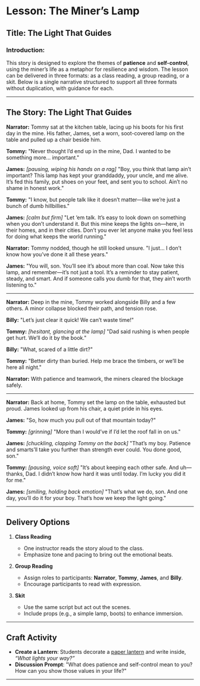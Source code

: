 # **Lesson: The Miner’s Lamp**

## **Title:** The Light That Guides

### **Introduction:**
This story is designed to explore the themes of **patience** and **self-control**, using the miner’s life as a metaphor for resilience and wisdom. The lesson can be delivered in three formats: as a class reading, a group reading, or a skit. Below is a single narrative structured to support all three formats without duplication, with guidance for each.

---

## **The Story: The Light That Guides**

**Narrator:** Tommy sat at the kitchen table, lacing up his boots for his first day in the mine. His father, James, set a worn, soot-covered lamp on the table and pulled up a chair beside him.

**Tommy:** "Never thought I’d end up in the mine, Dad. I wanted to be something more... important."

**James:** *[pausing, wiping his hands on a rag]* "Boy, you think that lamp ain’t important? This lamp has kept your granddaddy, your uncle, and me alive. It’s fed this family, put shoes on your feet, and sent you to school. Ain’t no shame in honest work."

**Tommy:** "I know, but people talk like it doesn’t matter—like we’re just a bunch of dumb hillbillies."

**James:** *[calm but firm]* "Let ‘em talk. It’s easy to look down on something when you don’t understand it. But this mine keeps the lights on—here, in their homes, and in their cities. Don’t you ever let anyone make you feel less for doing what keeps the world running."

**Narrator:** Tommy nodded, though he still looked unsure. "I just... I don’t know how you’ve done it all these years."

**James:** "You will, son. You’ll see it’s about more than coal. Now take this lamp, and remember—it’s not just a tool. It’s a reminder to stay patient, steady, and smart. And if someone calls you dumb for that, they ain’t worth listening to."

---

**Narrator:** Deep in the mine, Tommy worked alongside Billy and a few others. A minor collapse blocked their path, and tension rose.

**Billy:** "Let’s just clear it quick! We can’t waste time!"

**Tommy:** *[hesitant, glancing at the lamp]* "Dad said rushing is when people get hurt. We’ll do it by the book."

**Billy:** "What, scared of a little dirt?"

**Tommy:** "Better dirty than buried. Help me brace the timbers, or we’ll be here all night."

**Narrator:** With patience and teamwork, the miners cleared the blockage safely.

---

**Narrator:** Back at home, Tommy set the lamp on the table, exhausted but proud. James looked up from his chair, a quiet pride in his eyes.

**James:** "So, how much you pull out of that mountain today?"

**Tommy:** *[grinning]* "More than I would’ve if I’d let the roof fall in on us."

**James:** *[chuckling, clapping Tommy on the back]* "That’s my boy. Patience and smarts’ll take you further than strength ever could. You done good, son."

**Tommy:** *[pausing, voice soft]* "It’s about keeping each other safe. And uh—thanks, Dad. I didn’t know how hard it was until today. I’m lucky you did it for me."

**James:** *[smiling, holding back emotion]* "That’s what we do, son. And one day, you’ll do it for your boy. That’s how we keep the light going."

---

## **Delivery Options**

1. **Class Reading**
   - One instructor reads the story aloud to the class.
   - Emphasize tone and pacing to bring out the emotional beats.

2. **Group Reading**
   - Assign roles to participants: **Narrator**, **Tommy**, **James**, and **Billy**.
   - Encourage participants to read with expression.

3. **Skit**
   - Use the same script but act out the scenes.
   - Include props (e.g., a simple lamp, boots) to enhance immersion.

---

## **Craft Activity**
- **Create a Lantern**: Students decorate a [paper lantern](https://www.firstpalette.com/craft/paper-lantern.html) and write inside, *“What lights your way?”*
- **Discussion Prompt**: "What does patience and self-control mean to you? How can you show those values in your life?"

---
